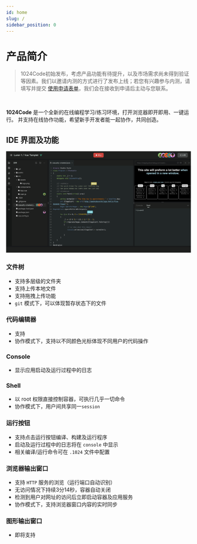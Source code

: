 ```yaml
---
id: home
slug: /
sidebar_position: 0
---
```

# 产品简介

>1024Code初始发布，考虑产品功能有待提升，以及市场需求尚未得到验证等因素。我们以邀请内测的方式进行了发布上线；若您有兴趣参与内测，请填写并提交 [使用申请表单]((https://wj.qq.com/s2/9706901/7ced/))，我们会在接收到申请后主动与您联系。

<br />

 **1024Code** 是一个全新的在线编程学习/练习环境，打开浏览器即开即用、一键运行。 并支持在线协作功能，希望新手开发者能一起协作，共同创造。

## IDE 界面及功能
![1024Code 产品设计图](./assets/IDE界面.png)

### 文件树

* 支持多层级的文件夹
* 支持上传本地文件
* 支持拖拽上传功能
* `git` 模式下，可以体现暂存状态下的文件

### 代码编辑器

* 支持
* 协作模式下，支持以不同颜色光标体现不同用户的代码操作

### Console

- 显示应用启动及运行过程中的日志

### Shell

* 以 root 权限直接控制容器，可执行几乎一切命令
* 协作模式下，用户间共享同一`session`

### 运行按钮

* 支持点击运行按钮编译、构建及运行程序
* 启动及运行过程中的日志将在 `console` 中显示
* 相关编译/运行命令可在 `.1024` 文件中配置

### 浏览器输出窗口

* 支持 `HTTP` 服务的浏览（运行端口自动识别）
* 无访问情况下持续3分14秒，容器自动关闭
* 检测到用户对网址的访问后立即启动容器及应用服务
* 协作模式下，支持浏览器窗口内容的实时同步


### 图形输出窗口

* 即将支持

